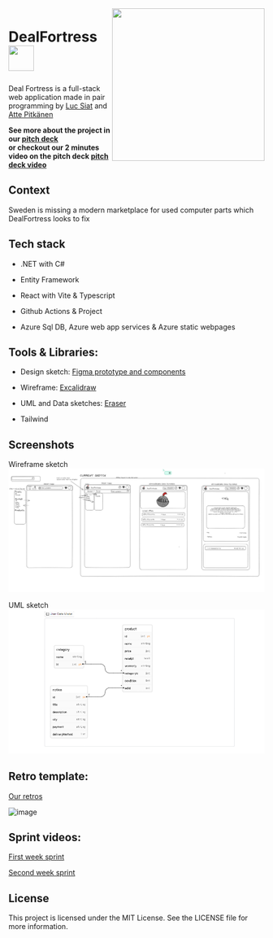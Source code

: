 <img align="right" width="300px" height="300px" src="https://cdn.discordapp.com/attachments/1086348202283909260/1116267299079458848/DealFortressLogoDetailed.png"/>

# DealFortress <img  width="50px" height="50px" src="https://cdn.discordapp.com/attachments/1114265597551857695/1116650269594366023/simpleInvertedDealFortress.png"/>
Deal Fortress is a full-stack web application 
made in pair programming by [Luc Siat](https://github.com/Luc-Siat) and [Atte Pitkänen](https://github.com/attepitkaenen) 

<strong>See more about the project in our [pitch deck](https://docs.google.com/presentation/d/1hlW0DBOonpe2wFysVZdgJIRN3Cm0_9keEeikIJLs-qU/edit?usp=sharing)  
or checkout our 2 minutes video on the pitch deck [pitch deck video](https://streamable.com/geq9mt)</strong>



## Context

Sweden is missing a modern marketplace for used computer parts which DealFortress looks to fix

## Tech stack


  - .NET with C#

  - Entity Framework

  - React with Vite & Typescript

  - Github Actions & Project

  - Azure Sql DB, Azure web app services & Azure static webpages

## Tools & Libraries:


  <!-- - Auth0
  - Formik -->
  - Design sketch: [Figma prototype and components](https://www.figma.com/file/6pMA53jsPBJ6p0kguOzKba/Deal-Fortress-prototype?type=design&node-id=0-1&t=9esxib8YXRiofpYN-0)
  
  - Wireframe: [Excalidraw](https://excalidraw.com/#room=2ab6f5d1e7b980f0d720,gnL2G7lG_2TnaVrYLOBTKg)
  
  - UML and Data sketches: [Eraser](https://app.eraser.io/workspace/ODF2nY7EUHBNB5rJDnyo?origin=share)
  
  - Tailwind

<!-- ![Screenshot](./screenshot.png) -->

## Screenshots

Wireframe sketch
<img src="excalidraw.png" />

UML sketch
<img src="uml-sketch.png" />


## Retro template:

[Our retros](https://excalidraw.com/#room=508eb9dcd37a4f56d616,BPYWqjGnqLennZR7ifKXyA)

![image](https://github.com/DealFortress/DealFortress/assets/95415989/e72281aa-f769-407b-874c-0227da729e03)

## Sprint videos:

[First week sprint](https://streamable.com/3ym4bb)


[Second week sprint](https://streamable.com/v45qbl)


## License
This project is licensed under the MIT License. See the LICENSE file for more information.

